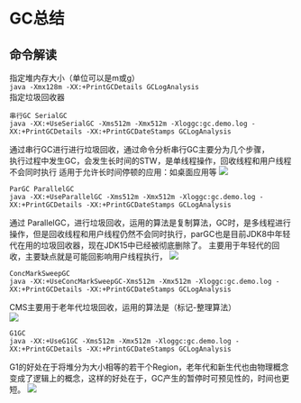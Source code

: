 # GC总结
## 命令解读
指定堆内存大小（单位可以是m或g）  
```java -Xmx128m -XX:+PrintGCDetails GCLogAnalysis```   
指定垃圾回收器  
```text
串行GC SerialGC  
java -XX:+UseSerialGC -Xms512m -Xmx512m -Xloggc:gc.demo.log -XX:+PrintGCDetails -XX:+PrintGCDateStamps GCLogAnalysis
```  
通过串行GC进行进行垃圾回收，通过命令分析串行GC主要分为几个步骤，  
执行过程中发生GC，会发生长时间的STW，是单线程操作，回收线程和用户线程不会同时执行
适用于允许长时间停顿的应用：如桌面应用等
<img src="C:\wake\JAVA-000\Week_02\static\SerialGC.png">          

```
ParGC ParallelGC  
java -XX:+UseParallelGC -Xms512m -Xmx512m -Xloggc:gc.demo.log -XX:+PrintGCDetails -XX:+PrintGCDateStamps GCLogAnalysis  
```
通过 ParallelGC，进行垃圾回收，运用的算法是复制算法，GC时，是多线程进行操作，但是回收线程和用户线程仍然不会同时执行，parGC也是目前JDK8中年轻代在用的垃圾回收器，现在JDK15中已经被彻底删除了。
主要用于年轻代的回收，主要缺点就是可能回影响用户线程执行，
<img src="C:\wake\JAVA-000\Week_02\static\ParNewGC.png">   

```
ConcMarkSweepGC        
java -XX:+UseConcMarkSweepGC-Xms512m -Xmx512m -Xloggc:gc.demo.log -XX:+PrintGCDetails -XX:+PrintGCDateStamps GCLogAnalysis    
```
CMS主要用于老年代垃圾回收，运用的算法是（标记-整理算法）  
<img src="C:\wake\JAVA-000\Week_02\static\CMSGC.png">  

```
G1GC  
java -XX:+UseG1GC -Xms512m -Xmx512m -Xloggc:gc.demo.log -XX:+PrintGCDetails -XX:+PrintGCDateStamps GCLogAnalysis   
```  
G1的好处在于将堆分为大小相等的若干个Region，老年代和新生代也由物理概念变成了逻辑上的概念，这样的好处在于，GC产生的暂停时可预见性的，时间也更短。
<img src="C:\wake\JAVA-000\Week_02\static\G1GC.png">  
  
  